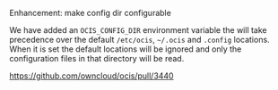 Enhancement: make config dir configurable

We have added an `OCIS_CONFIG_DIR` environment variable the will take precedence over the default `/etc/ocis`, `~/.ocis` and `.config` locations. When it is set the default locations will be ignored and only the configuration files in that directory will be read.

https://github.com/owncloud/ocis/pull/3440
